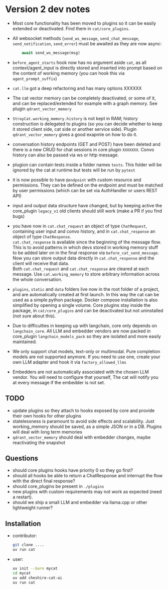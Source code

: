 
# Version 2 dev notes

- Most core functionality has been moved to plugins so it can be easily extended or deactivated. Find them in `cat/core_plugins`.
- All websocket methods (`send_ws_message`, `send_chat_message`, `send_notification`, `send_error`) must be awaited as they are now async:

    ```python
        await send_ws_message(msg)
    ```
- `before_agent_starts` hook now has no argument aside `cat`, as all context/agent_input is directly stored and inserted into prompt based on the content of working memory (you can hook this via `agent_prompt_suffix`)
- `cat.llm` got a deep refactoring and has many options XXXXXX
- The cat vector memory can be completely deactivated, or some of it, and can be replaced/extended for example with a graph memory. See plugin `qdrant_vector_memory`
- `StrayCat.working_memory.history` is not kept in RAM; history construction is delegated to plugins (so you can decide whether to keep it stored client side, cat side or another service side). Plugin `qdrant_vector_memory` gives a good exapmle on how to do it.
- conversation history endpoints (GET and POST) have been deleted and there is a new CRUD for chat sessions in core plugin `XXXXXXX`. Convo history can also be passed via ws or http message.
- plugion can contain tests inside a folder names `tests`. This folder will be ignored by the cat at runtime but tests will be run by `pytest`
- it is now possible to have `@endpoint` with custom resource and permissions. They can be defined on the endpoint and must be matched by user permissions (which can be set via AuthHandler or users REST API)
- input and output data structure have changed, but by keeping active the core_plugin `legacy_v1` old clients should still work (make a PR if you find bugs)
- you have now in `cat.chat_request` an object of type `ChatRequest`, containing user input and convo history, and in `cat.chat_response` an object of type `ChatResponse`.  
`cat.chat_response` is available since the beginning of the message flow. This is to avoid patterns in which devs stored in working memory stuff to be added later on in the final response via `before_cat_send_message`. Now you can store output data directly in `cat.chat_response` and the client will receive that data.  
Both `cat.chat_request` and `cat.chat_response` are cleared at each message. Use `cat.working_memory` to store arbitrary information across the whole conversation.
- `plugins`, `static` and `data` folders live now in the root folder of a project, and are automatically created at first launch. In this way the cat can be used as a simple python package. Docker compose installation is also simplified by opening a single volume. Core plugins stay inside the package, in `cat/core_plugins` and can be deactivated but not uninstalled (not sure about this).
- Due to difficulties in keeping up with langchain, core only depends on `langchain_core`. All LLM and embedder vendors are now packed in core_plugin `langchain_models_pack` so they are isolated and more easily maintained.
- We only support chat models, text-only or multimodal. Pure completion models are not supported anymore. If you need to use one, create your own LLM adapter and hook it via `factory_allowed_llms`
- Embedders are not automatically associated with the chosen LLM vendor. You will need to configure that yourself, The cat will notify you at every message if the embedder is not set.


## TODO

- update plugins so they attach to hooks exposed by core and provide their own hooks for other plugins
- statelessness is paramount to avoid side effects and scalability. Just working_memory should be saved, as a simple JSON or in a DB. Plugins will deal with long term memories
- `qdrant_vector_memory` should deal with embedder changes, maybe reactivating the snapshot

## Questions

- should core plugins hooks have priority 0 so they go first?
- should all hooks be able to return a ChatResponse and interrupt the flow with the direct final response?
- should core_plugins be present in `./plugins`
- new plugins with custom requirements may not work as expected (need a restart).
- should we ship a small LLM and embedder via llama.cpp or other lightweight runner?

## Installation

- contributor:
  ```bash
  git clone ....
  uv run cat
  ```

- user:
  ```bash
  uv init --bare mycat
  cd mycat
  uv add cheshire-cat-ai
  uv run cat
  ```